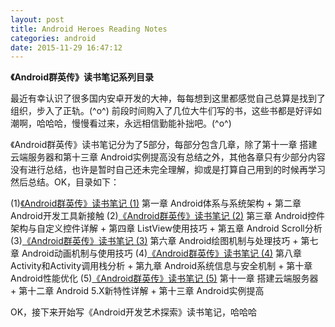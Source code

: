 ```yaml
---
layout: post
title: Android Heroes Reading Notes
categories: android
date: 2015-11-29 16:47:12
---
```

**《Android群英传》读书笔记系列目录** <!--more-->

最近有幸认识了很多国内安卓开发的大神，每每想到这里都感觉自己总算是找到了组织，步入了正轨。(^o^)
前段时间购入了几位大牛们写的书，这些书都是好评如潮啊，哈哈哈，慢慢看过来，永远相信勤能补拙吧。(^o^)

《Android群英传》读书笔记分为了5部分，每部分包含几章，除了第十一章 搭建云端服务器和第十三章 Android实例提高没有总结之外，其他各章只有少部分内容没有进行总结，也许是暂时自己还未完全理解，抑或是打算自己用到的时候再学习然后总结。OK，目录如下：

(1)[《Android群英传》读书笔记 (1)](https://hujiaweibujidao.github.io/blog/2015/11/25/Android-Heros-Reading-Notes-1/)
第一章 Android体系与系统架构 + 第二章 Android开发工具新接触
(2)[《Android群英传》读书笔记 (2)](https://hujiaweibujidao.github.io/blog/2015/11/26/Android-Heros-Reading-Notes-2/)
第三章 Android控件架构与自定义控件详解 + 第四章 ListView使用技巧 + 第五章 Android Scroll分析
(3)[《Android群英传》读书笔记 (3)](https://hujiaweibujidao.github.io/blog/2015/11/27/Android-Heros-Reading-Notes-3/)
第六章 Android绘图机制与处理技巧 + 第七章 Android动画机制与使用技巧
(4)[《Android群英传》读书笔记 (4)](https://hujiaweibujidao.github.io/blog/2015/11/28/Android-Heros-Reading-Notes-4/)
第八章 Activity和Activity调用栈分析 + 第九章 Android系统信息与安全机制 + 第十章 Android性能优化
(5)[《Android群英传》读书笔记 (5)](https://hujiaweibujidao.github.io/blog/2015/11/29/Android-Heroes-Reading-Notes-5/)
第十一章 搭建云端服务器 + 第十二章 Android 5.X新特性详解 + 第十三章 Android实例提高

OK，接下来开始写《Android开发艺术探索》读书笔记，哈哈哈


